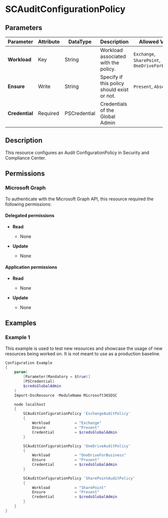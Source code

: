 ﻿# SCAuditConfigurationPolicy

## Parameters

| Parameter | Attribute | DataType | Description | Allowed Values |
| --- | --- | --- | --- | --- |
| **Workload** | Key | String | Workload associated with the policy. | `Exchange`, `SharePoint`, `OneDriveForBusiness` |
| **Ensure** | Write | String | Specify if this policy should exist or not. | `Present`, `Absent` |
| **Credential** | Required | PSCredential | Credentials of the Global Admin | |

## Description

This resource configures an Audit ConfigurationPolicy
in Security and Compliance Center.

## Permissions

### Microsoft Graph

To authenticate with the Microsoft Graph API, this resource required the following permissions:

#### Delegated permissions

- **Read**

    - None

- **Update**

    - None

#### Application permissions

- **Read**

    - None

- **Update**

    - None

## Examples

### Example 1

This example is used to test new resources and showcase the usage of new resources being worked on.
It is not meant to use as a production baseline.

```powershell
Configuration Example
{
    param(
        [Parameter(Mandatory = $true)]
        [PSCredential]
        $credsGlobalAdmin
    )
    Import-DscResource -ModuleName Microsoft365DSC

    node localhost
    {
        SCAuditConfigurationPolicy 'ExchangeAuditPolicy'
        {
            Workload           = "Exchange"
            Ensure             = "Present"
            Credential         = $credsGlobalAdmin
        }

        SCAuditConfigurationPolicy 'OneDriveAuditPolicy'
        {
            Workload           = "OneDriveForBusiness"
            Ensure             = "Present"
            Credential         = $credsGlobalAdmin
        }

        SCAuditConfigurationPolicy 'SharePointAuditPolicy'
        {
            Workload           = "SharePoint"
            Ensure             = "Present"
            Credential         = $credsGlobalAdmin
        }
    }
}
```

